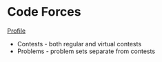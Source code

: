 # Code Forces

[Profile](https://codeforces.com/profile/sketchc89)

* Contests - both regular and virtual contests
* Problems - problem sets separate from contests
